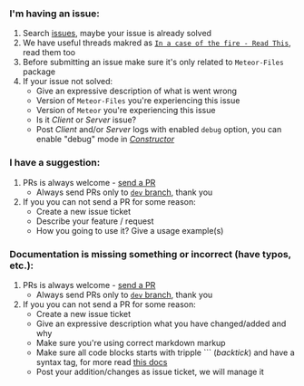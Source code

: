 ### I'm having an issue:
 1. Search [issues](https://github.com/VeliovGroup/Meteor-Files/issues), maybe your issue is already solved
 2. We have useful threads makred as [`In a case of the fire - Read This`](https://github.com/VeliovGroup/Meteor-Files/issues?utf8=✓&q=label%3A%22In%20a%20case%20of%20the%20fire%20-%20Read%20This%22), read them too
 3. Before submitting an issue make sure it's only related to `Meteor-Files` package
 4. If your issue not solved:
     - Give an expressive description of what is went wrong
     - Version of `Meteor-Files` you're experiencing this issue
     - Version of `Meteor` you're experiencing this issue
     - Is it *Client* or *Server* issue?
     - Post *Client* and/or *Server* logs with enabled `debug` option, you can enable "debug" mode in [*Constructor*](https://github.com/VeliovGroup/Meteor-Files/wiki/Constructor)

### I have a suggestion:
 1. PRs is always welcome - [send a PR](https://github.com/VeliovGroup/Meteor-Files/compare)
     - Always send PRs only to [`dev` branch](https://github.com/VeliovGroup/Meteor-Files/compare/dev), thank you
 2. If you you can not send a PR for some reason:
     - Create a new issue ticket
     - Describe your feature / request
     - How you going to use it? Give a usage example(s)

### Documentation is missing something or incorrect (have typos, etc.):
 1. PRs is always welcome - [send a PR](https://github.com/VeliovGroup/Meteor-Files/compare)
     - Always send PRs only to [`dev` branch](https://github.com/VeliovGroup/Meteor-Files/compare/dev), thank you
 2. If you you can not send a PR for some reason:
     - Create a new issue ticket
     - Give an expressive description what you have changed/added and why
     - Make sure you're using correct markdown markup
     - Make sure all code blocks starts with tripple ``` (*backtick*) and have a syntax tag, for more read [this docs](https://help.github.com/articles/creating-and-highlighting-code-blocks/#syntax-highlighting)
     - Post your addition/changes as issue ticket, we will manage it